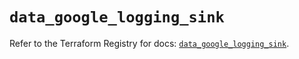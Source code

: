 # `data_google_logging_sink`

Refer to the Terraform Registry for docs: [`data_google_logging_sink`](https://registry.terraform.io/providers/hashicorp/google-beta/6.41.0/docs/data-sources/google_logging_sink).
